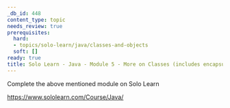 ```yaml
---
_db_id: 448
content_type: topic
needs_review: true
prerequisites:
  hard:
  - topics/solo-learn/java/classes-and-objects
  soft: []
ready: true
title: Solo Learn - Java - Module 5 - More on Classes (includes encapsulation)
---
```


Complete the above mentioned module on Solo Learn

https://www.sololearn.com/Course/Java/